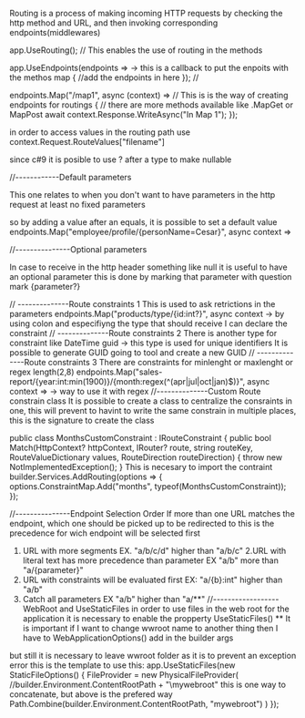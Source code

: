 Routing is a process of making incoming HTTP requests by checking the http method and URL,
and then invoking corresponding endpoints(middlewares)

app.UseRouting(); // This enables the use of routing in the methods

app.UseEndpoints(endpoints => -> this is a callback to put the enpoits with the methos map
{
    //add the endpoints in here
}); // 


 endpoints.Map("/map1", async (context) =>  // This is is the way of creating endpoints for routings
    { // there are more methods available like .MapGet or MapPost
        await context.Response.WriteAsync("In Map 1");
    });

in order to access values in the routing path use context.Request.RouteValues["filename"]

since c#9 it is posible to use ? after a type to make nullable

//------------Default parameters

This one relates to when you don't want to have parameters in the http request at least no fixed parameters

so by adding a value after an equals, it is possible to set a default value 
 endpoints.Map("employee/profile/{personName=Cesar}", async context =>

//---------------Optional parameters

In case to receive in the http header something like null it is useful to have an optional parameter
this is done by marking that parameter with question mark {parameter?}

// --------------Route constraints 1
This is used to ask retrictions in the parameters 
endpoints.Map("products/type/{id:int?}", async context -> by using colon and especifiyng the type that should receive I can declare the constraint
// --------------Route constraints 2
There is another type for constraint like DateTime
guid -> this type is used for unique identifiers
It is possible to generate GUID going to tool and create a new GUID
// --------------Route constraints 3
There are constraints for minlenght or maxlenght  or regex
length(2,8)
endpoints.Map("sales-report/{year:int:min(1900)}/{month:regex(^(apr|jul|oct|jan)$)}", async context => -> way to use it with regex
//--------------Custom Route constrain class
It is possible to create a class to centralize the consraints in one, this will prevent to havint to write the same constrain in multiple places, this is the signature to create the class

 public class MonthsCustomConstraint : IRouteConstraint
    { 
public bool Match(HttpContext? httpContext, IRouter? route, string routeKey, RouteValueDictionary values, RouteDirection routeDirection)
{
    throw new NotImplementedException();
}
This is necesary to import the contraint
builder.Services.AddRouting(options =>
{
    options.ConstraintMap.Add("months", typeof(MonthsCustomConstraint));
});

//---------------Endpoint Selection Order
If more than one URL matches the endpoint, which one should be picked up to be redirected to
this is the precedence for wich endpoint will be selected first
1. URL with more segments EX. "a/b/c/d" higher than "a/b/c"
2.URL with literal text has more precedence than parameter EX "a/b" more than "a/{parameter}"
3. URL with constraints will be evaluated first EX: "a/{b}:int" higher than "a/b"
4.  Catch all parameters EX "a/b" higher than "a/**"
//------------------WebRoot and UseStaticFiles
in order to use files in the web root for the application it is necessary to enable the propperty UseStaticFiles()
** It is important if I want to change wwroot name to another thing then I have to WebApplicationOptions() add in the builder args

but still it is necessary to leave wwroot folder as it is to prevent an exception error
this is the template to use this:
app.UseStaticFiles(new StaticFileOptions()
{
    FileProvider = new PhysicalFileProvider(
        //builder.Environment.ContentRootPath + "\\mywebroot" this is one way to concatenate, but above is the prefered way
        Path.Combine(builder.Environment.ContentRootPath, "mywebroot")
        )
});

